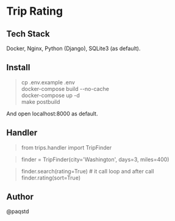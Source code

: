 # Trip Rating

## Tech Stack
Docker, Nginx, Python (Django), SQLite3 (as default).  

## Install
> cp .env.example .env  
> docker-compose build --no-cache  
> docker-compose up -d  
> make postbuild  

And open localhost:8000 as default.  


## Handler
> from trips.handler import TripFinder  

> finder = TripFinder(city='Washington', days=3, miles=400)

> finder.search(rating=True) # it call loop and after call finder.rating(sort=True)

## Author
@paqstd